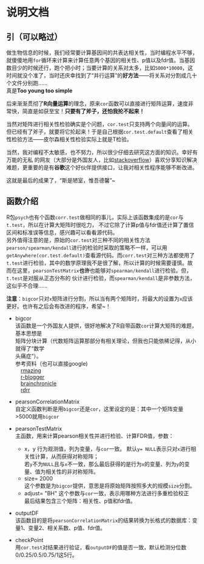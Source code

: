# 说明文档  

## 引（可以略过）
做生物信息的时候，我们经常要计算基因间的共表达相关性，当时编程水平不够，就傻傻地用`for`循环来计算来计算任意两个基因的相关性、p值以及fdr值。当基因数目少的时候还行，跑个把小时；当要计算的关系对太多，比如`5000*10000`，这时间就没个准了，当时还庆幸找到了“并行运算”的**好方法**——将关系对分割成几十个文件分别跑……  
真是**Too young too simple**

后来渐渐贯彻了**R向量运算**的理念，原来`cor`函数可以直接进行矩阵运算，速度非常快，简直是如获至宝！**只要有了斧子，还怕我抡不起来！**  

当然对矩阵进行相关性检验确实是个问题，`cor.test`只支持两个向量间的运算。但已经有了斧子，就要将它抡起来！于是自己根据`cor.test.default`查看了相关性检验方法——皮尔森相关性检验实际上就是T检验。  

当然，我对编程不太敏感，也不努力，所以很少仔细去研究这方面的知识。幸好有万能的无私
的网友（大部分是外国友人，比如[stackoverflow](https://stackoverflow.com/)）喜欢分享知识解决难题，更重要的是有**谷歌**这个好伙伴提供接口，让我对相关性程序能够不断改进。  

这就是最后的成果了，“斯是陋室，惟吾德馨”~  

## 函数介绍  

R包`psych`也有个函数`corr.test`做相同的事儿，实际上该函数集成的是`cor`与`t.test`，所以在计算大矩阵时很吃力，
不过它除了计算p值与fdr值还计算了置信区间和标准误等信息，感兴趣可以看看源代码。  
另外值得注意的是，原始的`cor.test`对三种不同的相关性方法`pearson/spearman/kendall`进行的检验时采取的策略不一样，可以用
`getAnywhere(cor.test.default)`查看源代码。而`corr.test`对三种方法都使用了`t.test`进行检验，其中的数学原理我不是很了解，所以计算的时候需要谨慎。故而在这里，`pearsonTestMatrix`**也许**也能够对`spearman/kendall`进行检验。但，`t.test`是对服从正态分布的
伙计进行检验，而`spearman/kendall`是非参数方法，这似乎不合理……

**注意**：`bigcor`只对`x`矩阵进行分割，所以当有两个矩阵时，将最大的设置为`x`应该更好。也许有之后会有改进的程序，希望~！

* bigcor  
该函数是一个外国友人提供，很好地解决了R自带函数`cor`计算大矩阵的难题，基本思想是  
矩阵分块计算（代数矩阵运算那部分有相关理论，但我也只能依稀记得，从小就得了“数学  
头痛症“）。  
参考资料（也可以直接google)  
&emsp;[rmazing](https://rmazing.wordpress.com/2013/02/22/bigcor-large-correlation-matrices-in-r/)  
&emsp;[r-blogger](http://www.r-bloggers.com/bigcor-large-correlation-matrices-in-r/)  
&emsp;[brainchronicle](http://brainchronicle.blogspot.com/2013/02/large-correlation-in-parallel.html)  
&emsp;[rdrr](https://rdrr.io/cran/propagate/src/R/bigcor.R)  

* pearsonCorrelationMatrix  
自定义函数判断是用`bigcor`还是`cor`，这里设定的是：其中一个矩阵变量>5000就用`bigcor`  

* pearsonTestMatrix  
主函数，用来计算pearson相关性并进行检验、计算FDR值，参数：  
  - x，y
  行为观测值，列为变量，与`cor`一致。
  默认`y= NULL`表示只对`x`进行相关性计算，从而获得对称矩阵；  
  若`y`不为`NULL`且与`x`不一致，那么最后获得的是行为`x`的变量、列为`y`的变量、值为相关性的非对称矩阵。  
  - size= 2000  
  这个参数是为`bigcor`提供，意思是将原始矩阵按照多大的规模`size`分割。  
  - adjust= "BH"
  这个参数与`cor`一致，表示用哪种方法进行多重检验校正  
最后结果包含三个矩阵：相关性、p值和fdr值。  

* outputDF  
该函数目的是将`pearsonCorrelationMatrix`的结果转换为长格式的数据库：变量1、变量2、相关系数、p值、fdr值。  

* checkPoint  
用`cor.test`对结果进行验证，看`outputDF`的值是否一致，默认检测分位数0/0.25/0.5/0.75/1这5行。
